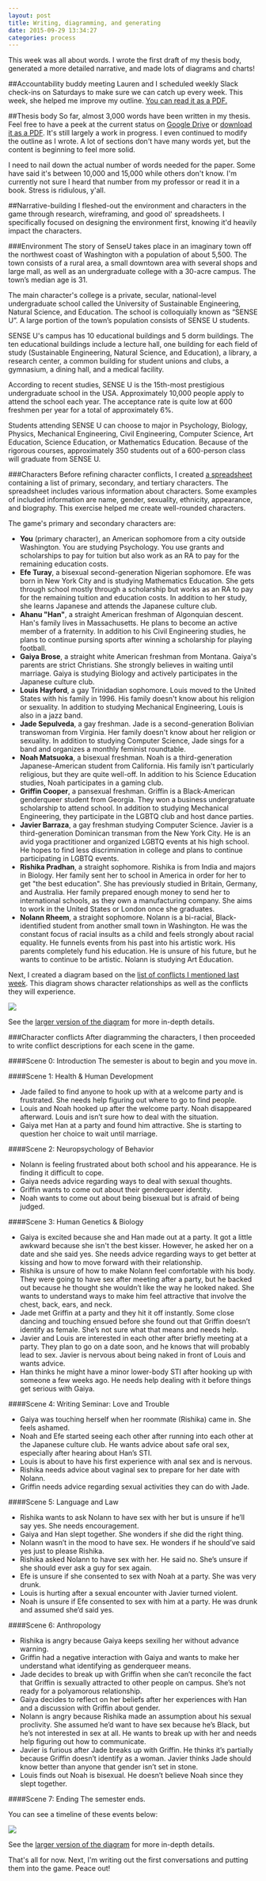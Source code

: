 ```yaml
---
layout: post
title: Writing, diagramming, and generating
date: 2015-09-29 13:34:27
categories: process
---
```


This week was all about words. I wrote the first draft of my thesis body, generated a more detailed narrative, and made lots of diagrams and charts!

##Accountability buddy meeting
Lauren and I scheduled weekly Slack check-ins on Saturdays to make sure we can catch up every week. This week, she helped me improve my outline. [You can read it as a PDF.](/assets/docs/CattSmall_Outline%23_2015-09-29.pdf)

##Thesis body
So far, almost 3,000 words have been written in my thesis. Feel free to have a peek at the current status on [Google Drive](https://docs.google.com/document/d/1-8sv6ksHTsq8KLUZij2Z1yXVq1lIUNIEK2wlBo1FGBM/edit?usp=sharing) or [download it as a PDF](/assets/docs/CattSmall_ThesisBody%23_2015-09-29). It's still largely a work in progress. I even continued to modify the outline as I wrote. A lot of sections don't have many words yet, but the content is beginning to feel more solid.

I need to nail down the actual number of words needed for the paper. Some have said it's between 10,000 and 15,000 while others don't know. I'm currently not sure I heard that number from my professor or read it in a book. Stress is ridiulous, y'all.

##Narrative-building
I fleshed-out the environment and characters in the game through research, wireframing, and good ol' spreadsheets. I specifically focused on designing the environment first, knowing it'd heavily impact the characters.

###Environment
The story of SenseU takes place in an imaginary town off the northwest coast of Washington with a population of about 5,500. The town consists of a rural area, a small downtown area with several shops and large mall, as well as an undergraduate college with a 30-acre campus. The town’s median age is 31.

The main character's college is a private, secular, national-level undergraduate school called the University of Sustainable Engineering, Natural Science, and Education. The school is colloquially known as “SENSE U”. A large portion of the town’s population consists of SENSE U students. 

SENSE U's campus has 10 educational buildings and 5 dorm buildings. The ten educational buildings include a lecture hall, one building for each field of study (Sustainable Engineering, Natural Science, and Education), a library, a research center, a common building for student unions and clubs, a gymnasium, a dining hall, and a medical facility.  

According to recent studies, SENSE U is the 15th-most prestigious undergraduate school in the USA. Approximately 10,000 people apply to attend the school each year. The acceptance rate is quite low at 600 freshmen per year for a total of approximately 6%.

Students attending SENSE U can choose to major in Psychology, Biology, Physics, Mechanical Engineering, Civil Engineering, Computer Science, Art Education, Science Education, or Mathematics Education. Because of the rigorous courses, approximately 350 students out of a 600-person class will graduate from SENSE U.

###Characters
Before refining character conflicts, I created [a spreadsheet](https://docs.google.com/spreadsheets/d/11-peNBzi2rtqkUp8FCr3moP6c4qOvF2upt4a99exkjg/edit?usp=sharing) containing a list of primary, secondary, and tertiary characters. The spreadsheet includes various information about characters. Some examples of included information are name, gender, sexuality, ethnicity, appearance, and biography. This exercise helped me create well-rounded characters.

The game's primary and secondary characters are:

- **You** (primary character), an American sophomore from a city outside Washington. You are studying Psychology. You use grants and scholarships to pay for tuition but also work as an RA to pay for the remaining education costs.
- **Efe Turay**, a bisexual second-generation Nigerian sophomore. Efe was born in New York City and is studying Mathematics Education. She gets through school mostly through a scholarship but works as an RA to pay for the remaining tuition and education costs. In addition to her study, she learns Japanese and attends the Japanese culture club.
- **Ahanu "Han"**, a straight American freshman of Algonquian descent. Han's family lives in Massachusetts. He plans to become an active member of a fraternity. In addition to his Civil Engineering studies, he plans to continue pursing sports after winning a scholarship for playing football.
- **Gaiya Brose**, a straight white American freshman from Montana. Gaiya's parents are strict Christians. She strongly believes in waiting until marriage. Gaiya is studying Biology and actively participates in the Japanese culture club.
- **Louis Hayford**, a gay Trinidadian sophomore. Louis moved to the United States with his family in 1996. His family doesn't know about his religion or sexuality. In addition to studying Mechanical Engineering, Louis is also in a jazz band.
- **Jade Sepulveda**, a gay freshman. Jade is a second-generation Bolivian transwoman from Virginia. Her family doesn't know about her religion or sexuality. In addition to studying Computer Science, Jade sings for a band and organizes a monthly feminist roundtable.
- **Noah Matsuoka**, a bisexual freshman. Noah is a third-generation Japanese-American student from California. His family isn't particularly religious, but they are quite well-off. In addition to his Science Education studies, Noah participates in a gaming club.
- **Griffin Cooper**, a pansexual freshman. Griffin is a Black-American genderqueer student from Georgia. They won a business undergratuate scholarship to attend school. In addition to studying Mechanical Engineering, they participate in the LGBTQ club and host dance parties.
- **Javier Barraza**, a gay freshman studying Computer Science. Javier is a third-generation Dominican transman from the New York City. He is an avid yoga practitioner and organized LGBTQ events at his high school. He hopes to find less discrimination in college and plans to continue participating in LGBTQ events.
- **Rishika Pradhan**, a straight sophomore. Rishika is from India and majors in Biology. Her family sent her to school in America in order for her to get "the best education". She has previously studied in Britain, Germany, and Australia. Her family prepared enough money to send her to international schools, as they own a manufacturing company. She aims to work in the United States or London once she graduates.
- **Nolann Rheem**, a straight sophomore. Nolann is a bi-racial, Black-identified student from another small town in Washington. He was the constant focus of racial insults as a child and feels strongly about racial equality. He funnels events from his past into his artistic work. His parents completely fund his education. He is unsure of his future, but he wants to continue to be artistic. Nolann is studying Art Education.

Next, I created a diagram based on the [list of conflicts I mentioned last week](/process/2015/09/22/a-slow-week-turned-fast.html#narrative-class). This diagram shows character relationships as well as the conflicts they will experience.

![](/assets/img/posts/2015-09-29/character-map-09292015.png)

See the [larger version of the diagram](/assets/img/posts/2015-09-29/character-map-09292015_large.png) for more in-depth details.

###Character conflicts
After diagramming the characters, I then proceeded to write conflict descriptions for each scene in the game.

####Scene 0: Introduction
The semester is about to begin and you move in.

####Scene 1: Health & Human Development

- Jade failed to find anyone to hook up with at a welcome party and is frustrated. She needs help figuring out where to go to find people.
- Louis and Noah hooked up after the welcome party. Noah disappeared afterward. Louis and isn’t sure how to deal with the situation.
- Gaiya met Han at a party and found him attractive. She is starting to question her choice to wait until marriage.

####Scene 2: Neuropsychology of Behavior

- Nolann is feeling frustrated about both school and his appearance. He is finding it difficult to cope.
- Gaiya needs advice regarding ways to deal with sexual thoughts.
- Griffin wants to come out about their genderqueer identity.
- Noah wants to come out about being bisexual but is afraid of being judged.

####Scene 3: Human Genetics & Biology
- Gaiya is excited because she and Han made out at a party. It got a little awkward because she isn't the best kisser. However, he asked her on a date and she said yes. She needs advice regarding ways to get better at kissing and how to move forward with their relationship.
- Rishika is unsure of how to make Nolann feel comfortable with his body. They were going to have sex after meeting after a party, but he backed out because he thought she wouldn’t like the way he looked naked. She wants to understand ways to make him feel attractive that involve the chest, back, ears, and neck.
- Jade met Griffin at a party and they hit it off instantly. Some close dancing and touching ensued before she found out that Griffin doesn’t identify as female. She’s not sure what that means and needs help.
- Javier and Louis are interested in each other after briefly meeting at a party. They plan to go on a date soon, and he knows that will probably lead to sex. Javier is nervous about being naked in front of Louis and wants advice.
- Han thinks he might have a minor lower-body STI after hooking up with someone a few weeks ago. He needs help dealing with it before things get serious with Gaiya.

####Scene 4: Writing Seminar: Love and Trouble
- Gaiya was touching herself when her roommate (Rishika) came in. She feels ashamed.
- Noah and Efe started seeing each other after running into each other at the Japanese culture club. He wants advice about safe oral sex, especially after hearing about Han’s STI.
- Louis is about to have his first experience with anal sex and is nervous.
- Rishika needs advice about vaginal sex to prepare for her date with Nolann.
- Griffin needs advice regarding sexual activities they can do with Jade.

####Scene 5: Language and Law
- Rishika wants to ask Nolann to have sex with her but is unsure if he’ll say yes. She needs encouragement.
- Gaiya and Han slept together. She wonders if she did the right thing.
- Nolann wasn’t in the mood to have sex. He wonders if he should’ve said yes just to please Rishika.
- Rishika asked Nolann to have sex with her. He said no. She’s unsure if she should ever ask a guy for sex again.
- Efe is unsure if she consented to sex with Noah at a party. She was very drunk.
- Louis is hurting after a sexual encounter with Javier turned violent.
- Noah is unsure if Efe consented to sex with him at a party. He was drunk and assumed she’d said yes.

####Scene 6: Anthropology
- Rishika is angry because Gaiya keeps sexiling her without advance warning.
- Griffin had a negative interaction with Gaiya and wants to make her understand what identifying as genderqueer means.
- Jade decides to break up with Griffin when she can’t reconcile the fact that Griffin is sexually attracted to other people on campus. She’s not ready for a polyamorous relationship.
- Gaiya decides to reflect on her beliefs after her experiences with Han and a discussion with Griffin about gender.
- Nolann is angry because Rishika made an assumption about his sexual proclivity. She assumed he’d want to have sex because he’s Black, but he’s not interested in sex at all. He wants to break up with her and needs help figuring out how to communicate.
- Javier is furious after Jade breaks up with Griffin. He thinks it’s partially because Griffin doesn’t identify as a woman. Javier thinks Jade should know better than anyone that gender isn’t set in stone.
- Louis finds out Noah is bisexual. He doesn’t believe Noah since they slept together.

####Scene 7: Ending
The semester ends.

You can see a timeline of these events below:

![](/assets/img/posts/2015-09-29/story-arc-09292015.png)

See the [larger version of the diagram](/assets/img/posts/2015-09-29/story-arc-09292015_large.png) for more in-depth details.

That's all for now. Next, I'm writing out the first conversations and putting them into the game. Peace out!
